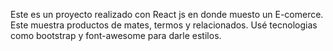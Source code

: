 Este es un proyecto realizado con React js en donde muesto un E-comerce. 
Este muestra productos de mates, termos y relacionados. Usé tecnologias como bootstrap y font-awesome para darle estilos.